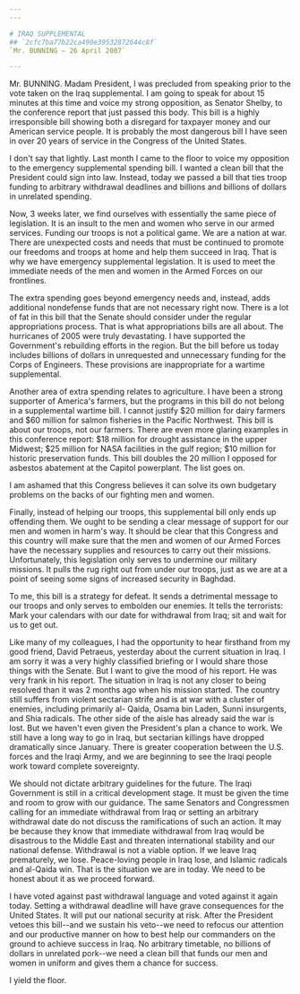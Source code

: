 ```yaml
---
---

# IRAQ SUPPLEMENTAL
## `2cfc7ba77b22ca490e39532872644c8f`
`Mr. BUNNING — 26 April 2007`

---
```



Mr. BUNNING. Madam President, I was precluded from speaking prior to 
the vote taken on the Iraq supplemental. I am going to speak for about 
15 minutes at this time and voice my strong opposition, as Senator 
Shelby, to the conference report that just passed this body. This bill 
is a highly irresponsible bill showing both a disregard for taxpayer 
money and our American service people. It is probably the most 
dangerous bill I have seen in over 20 years of service in the Congress 
of the United States.

I don't say that lightly. Last month I came to the floor to voice my 
opposition to the emergency supplemental spending bill. I wanted a 
clean bill that the President could sign into law. Instead, today we 
passed a bill that ties troop funding to arbitrary withdrawal deadlines 
and billions and billions of dollars in unrelated spending.

Now, 3 weeks later, we find ourselves with essentially the same piece 
of legislation. It is an insult to the men and women who serve in our 
armed services. Funding our troops is not a political game. We are a 
nation at war. There are unexpected costs and needs that must be 
continued to promote our freedoms and troops at home and help them 
succeed in Iraq. That is why we have emergency supplemental 
legislation. It is used to meet the immediate needs of the men and 
women in the Armed Forces on our frontlines.

The extra spending goes beyond emergency needs and, instead, adds 
additional nondefense funds that are not necessary right now. There is 
a lot of fat in this bill that the Senate should consider under the 
regular appropriations process. That is what appropriations bills are 
all about. The hurricanes of 2005 were truly devastating. I have 
supported the Government's rebuilding efforts in the region. But the 
bill before us today includes billions of dollars in unrequested and 
unnecessary funding for the Corps of Engineers. These provisions are 
inappropriate for a wartime supplemental.

Another area of extra spending relates to agriculture. I have been a 
strong supporter of America's farmers, but the programs in this bill do 
not belong in a supplemental wartime bill. I cannot justify $20 million 
for dairy farmers and $60 million for salmon fisheries in the Pacific 
Northwest. This bill is about our troops, not our farmers. There are 
even more glaring examples in this conference report: $18 million for 
drought assistance in the upper Midwest; $25 million for NASA 
facilities in the gulf region; $10 million for historic preservation 
funds. This bill doubles the 20 million I opposed for asbestos 
abatement at the Capitol powerplant. The list goes on.

I am ashamed that this Congress believes it can solve its own 
budgetary problems on the backs of our fighting men and women.

Finally, instead of helping our troops, this supplemental bill only 
ends up offending them. We ought to be sending a clear message of 
support for our men and women in harm's way. It should be clear that 
this Congress and this country will make sure that the men and women of 
our Armed Forces have the necessary supplies and resources to carry out 
their missions. Unfortunately, this legislation only serves to 
undermine our military missions. It pulls the rug right out from under 
our troops, just as we are at a point of seeing some signs of increased 
security in Baghdad.

To me, this bill is a strategy for defeat. It sends a detrimental 
message to our troops and only serves to embolden our enemies. It tells 
the terrorists: Mark your calendars with our date for withdrawal from 
Iraq; sit and wait for us to get out.

Like many of my colleagues, I had the opportunity to hear firsthand 
from my good friend, David Petraeus, yesterday about the current 
situation in Iraq. I am sorry it was a very highly classified briefing 
or I would share those things with the Senate. But I want to give the 
mood of his report. He was very frank in his report. The situation in 
Iraq is not any closer to being resolved than it was 2 months ago when 
his mission started. The country still suffers from violent sectarian 
strife and is at war with a cluster of enemies, including primarily al-
Qaida, Osama bin Laden, Sunni insurgents, and Shia radicals. The other 
side of the aisle has already said the war is lost. But we haven't even 
given the President's plan a chance to work. We still have a long way 
to go in Iraq, but sectarian killings have dropped dramatically since 
January. There is greater cooperation between the U.S. forces and the 
Iraqi Army, and we are beginning to see the Iraqi people work toward 
complete sovereignty.

We should not dictate arbitrary guidelines for the future. The Iraqi 
Government is still in a critical development stage. It must be given 
the time and room to grow with our guidance. The same Senators and 
Congressmen calling for an immediate withdrawal from Iraq or setting an 
arbitrary withdrawal date do not discuss the ramifications of such an 
action. It may be because they know that immediate withdrawal from Iraq 
would be disastrous to the Middle East and threaten international 
stability and our national defense. Withdrawal is not a viable option. 
If we leave Iraq prematurely, we lose. Peace-loving people in Iraq 
lose, and Islamic radicals and al-Qaida win. That is the situation we 
are in today. We need to be honest about it as we proceed forward.

I have voted against past withdrawal language and voted against it 
again today. Setting a withdrawal deadline will have grave consequences 
for the United States. It will put our national security at risk. After 
the President vetoes this bill--and we sustain his veto--we need to 
refocus our attention and our productive manner on how to best help our 
commanders on the ground to achieve success in Iraq. No arbitrary 
timetable, no billions of dollars in unrelated pork--we need a clean 
bill that funds our men and women in uniform and gives them a chance 
for success.

I yield the floor.